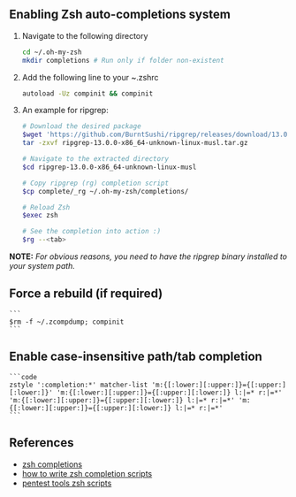 Enabling Zsh auto-completions system
----------------------------------------------

1. Navigate to the following directory

    ```bash
    cd ~/.oh-my-zsh
    mkdir completions # Run only if folder non-existent
    ```

2. Add the following line to your ~.zshrc

    ```bash
    autoload -Uz compinit && compinit
    ```

3. An example for ripgrep:

    ```bash
    # Download the desired package
    $wget 'https://github.com/BurntSushi/ripgrep/releases/download/13.0.0/ripgrep-13.0.0-x86_64-unknown-linux-musl.tar.gz'
    tar -zxvf ripgrep-13.0.0-x86_64-unknown-linux-musl.tar.gz

    # Navigate to the extracted directory
    $cd ripgrep-13.0.0-x86_64-unknown-linux-musl

    # Copy ripgrep (rg) completion script
    $cp complete/_rg ~/.oh-my-zsh/completions/

    # Reload Zsh
    $exec zsh

    # See the completion into action :)
    $rg --<tab>
    ```

**NOTE:** *For obvious reasons, you need to have the ripgrep binary installed to your system path.*


Force a rebuild (if required)
----------------------------------------------

    ```
    $rm -f ~/.zcompdump; compinit
    ```

Enable case-insensitive path/tab completion
----------------------------------------------

    ```code
    zstyle ':completion:*' matcher-list 'm:{[:lower:][:upper:]}={[:upper:][:lower:]}' 'm:{[:lower:][:upper:]}={[:upper:][:lower:]} l:|=* r:|=*' 'm:{[:lower:][:upper:]}={[:upper:][:lower:]} l:|=* r:|=*' 'm:{[:lower:][:upper:]}={[:upper:][:lower:]} l:|=* r:|=*'
    ```

References
------------------------
* [zsh completions](https://scriptingosx.com/2019/07/moving-to-zsh-part-5-completions/)
* [how to write zsh completion scripts](https://mads-hartmann.com/2017/08/06/writing-zsh-completion-scripts.html)
* [pentest tools zsh scripts](https://github.com/rsherstnev/zshcompletions)
